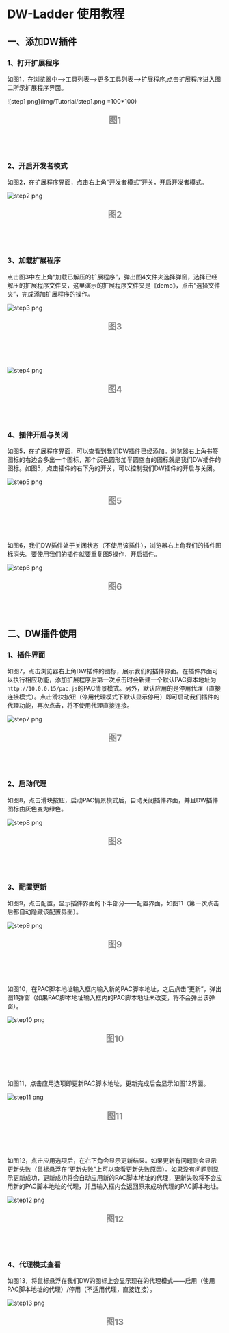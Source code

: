 # DW-Ladder 使用教程
## 一、添加DW插件
### 1、打开扩展程序

<div>

如图1，在浏览器中-->工具列表-->更多工具列表-->扩展程序,点击扩展程序进入图二所示扩展程序界面。

![step1 png](img/Tutorial/step1.png =100*100)

<p style="text-align:center;font-weight:bold;color:#888;font-size:20px;margin-bottom:5rem">图1</p>

</div>

### 2、开启开发者模式

<div>

如图2，在扩展程序界面，点击右上角“开发者模式”开关，开启开发者模式。

![step2 png](img/Tutorial/step2.png)

<p style="text-align:center;font-weight:bold;color:#888;font-size:20px;margin-bottom:5rem">图2</p>

</div>

### 3、加载扩展程序

<div>

点击图3中左上角“加载已解压的扩展程序”，弹出图4文件夹选择弹窗，选择已经解压的扩展程序文件夹，这里演示的扩展程序文件夹是《demo》，点击“选择文件夹”，完成添加扩展程序的操作。

![step3 png](img/Tutorial/step3.png)

<p style="text-align:center;font-weight:bold;color:#888;font-size:20px;margin-bottom:5rem">图3</p>

![step4 png](img/Tutorial/step4.png)

<p style="text-align:center;font-weight:bold;color:#888;font-size:20px;margin-bottom:5rem">图4</p>

</div>

### 4、插件开启与关闭

<div>

如图5，在扩展程序界面，可以查看到我们DW插件已经添加。浏览器右上角书签图标的右边会多出一个图标，那个灰色圆形加半圆空白的图标就是我们DW插件的图标。如图5，点击插件的右下角的开关，可以控制我们DW插件的开启与关闭。

![step5 png](img/Tutorial/step5.png)

<p style="text-align:center;font-weight:bold;color:#888;font-size:20px;margin-bottom:5rem">图5</p>

如图6，我们DW插件处于关闭状态（不使用该插件），浏览器右上角我们的插件图标消失。要使用我们的插件就要重复图5操作，开启插件。

![step6 png](img/Tutorial/step6.png)

<p style="text-align:center;font-weight:bold;color:#888;font-size:20px;margin-bottom:5rem">图6</p>

</div>

## 二、DW插件使用
### 1、插件界面

<div>

如图7，点击浏览器右上角DW插件的图标，展示我们的插件界面。在插件界面可以执行相应功能，添加扩展程序后第一次点击时会新建一个默认PAC脚本地址为`http://10.0.0.15/pac.js`的PAC情景模式。另外，默认应用的是停用代理（直接连接模式）。点击滑块按钮（停用代理模式下默认显示停用）即可启动我们插件的代理功能，再次点击，将不使用代理直接连接。

![step7 png](img/Tutorial/step7.png)

<p style="text-align:center;font-weight:bold;color:#888;font-size:20px;margin-bottom:5rem">图7</p>

</div>

### 2、启动代理

<div>

如图8，点击滑块按钮，启动PAC情景模式后，自动关闭插件界面，并且DW插件图标由灰色变为绿色。

![step8 png](img/Tutorial/step8.png)

<p style="text-align:center;font-weight:bold;color:#888;font-size:20px;margin-bottom:5rem">图8</p>

</div>

### 3、配置更新

<div>

如图9，点击配置，显示插件界面的下半部分——配置界面，如图11（第一次点击后都自动隐藏该配置界面）。

![step9 png](img/Tutorial/step9.png)

<p style="text-align:center;font-weight:bold;color:#888;font-size:20px;margin-bottom:5rem">图9</p>

如图10，在PAC脚本地址输入框内输入新的PAC脚本地址，之后点击“更新”，弹出图11弹窗（如果PAC脚本地址输入框内的PAC脚本地址未改变，将不会弹出该弹窗）。

![step10 png](img/Tutorial/step10.png)

<p style="text-align:center;font-weight:bold;color:#888;font-size:20px;margin-bottom:5rem">图10</p>

如图11，点击应用选项即更新PAC脚本地址，更新完成后会显示如图12界面。

![step11 png](img/Tutorial/step11.png)

<p style="text-align:center;font-weight:bold;color:#888;font-size:20px;margin-bottom:5rem">图11</p>

如图12，点击应用选项后，在右下角会显示更新结果。如果更新有问题则会显示更新失败（鼠标悬浮在“更新失败”上可以查看更新失败原因）。如果没有问题则显示更新成功，更新成功将会自动应用新的PAC脚本地址的代理，更新失败将不会应用新的PAC脚本地址的代理，并且输入框内会返回原来成功代理的PAC脚本地址。

![step12 png](img/Tutorial/step12.png)

<p style="text-align:center;font-weight:bold;color:#888;font-size:20px;margin-bottom:5rem">图12</p>

</div>

### 4、代理模式查看

<div>

如图13，将鼠标悬浮在我们DW的图标上会显示现在的代理模式——启用（使用PAC脚本地址的代理）/停用（不适用代理，直接连接）。

![step13 png](img/Tutorial/step13.png)

<p style="text-align:center;font-weight:bold;color:#888;font-size:20px;margin-bottom:5rem">图13</p>

</div>